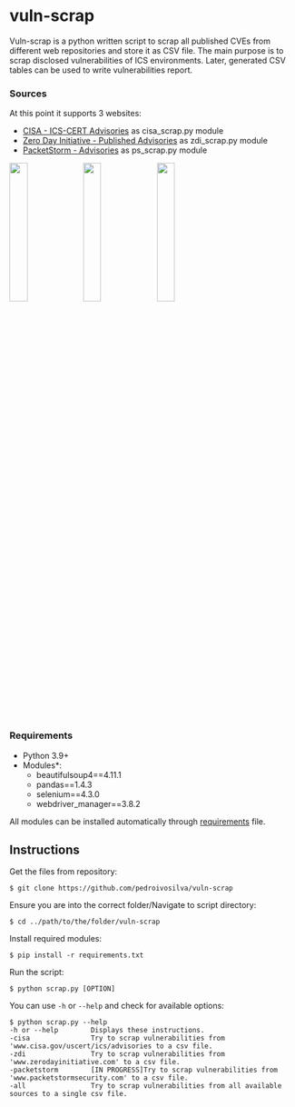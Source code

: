 # vuln-scrap
Vuln-scrap is a python written script to scrap all published CVEs from different web repositories and store it as CSV file. The main
purpose is to scrap disclosed vulnerabilities of ICS environments. Later, generated CSV tables can be used to write
vulnerabilities report.
### Sources
At this point it supports 3 websites:
* [CISA - ICS-CERT Advisories](https://www.cisa.gov/uscert/ics/advisories) as cisa_scrap.py module
* [Zero Day Initiative - Published Advisories](https://www.zerodayinitiative.com/advisories/published/) as zdi_scrap.py module
* [PacketStorm - Advisories](packetstormsecurity.com) as ps_scrap.py module

<img src="https://user-images.githubusercontent.com/38925701/182382612-571fab73-9549-4aa8-bf18-5cf8a719eb23.png" width=25% height=25%>   <img src="https://user-images.githubusercontent.com/38925701/182382155-d17c7704-e293-48a9-ae66-4b4625abd894.svg" width=25% height=25%>   <img src="https://user-images.githubusercontent.com/38925701/182382788-bfce8c86-6dba-434d-a5c9-07d687d09910.png" width=25% height=25%>

### Requirements
* Python 3.9+
* Modules*:
  * beautifulsoup4==4.11.1
  * pandas==1.4.3
  * selenium==4.3.0
  * webdriver_manager==3.8.2

All modules can be installed automatically through [requirements](#Instructions) file.

## Instructions
Get the files from repository: 
```
$ git clone https://github.com/pedroivosilva/vuln-scrap
```
Ensure you are into the correct folder/Navigate to script directory:
```
$ cd ../path/to/the/folder/vuln-scrap
```
Install required modules:
```
$ pip install -r requirements.txt
```
Run the script:
```
$ python scrap.py [OPTION]
```
You can use ```-h``` or ```--help``` and check for available options:
```
$ python scrap.py --help
-h or --help        Displays these instructions.
-cisa               Try to scrap vulnerabilities from 'www.cisa.gov/uscert/ics/advisories to a csv file.
-zdi                Try to scrap vulnerabilities from 'www.zerodayinitiative.com' to a csv file.
-packetstorm        [IN PROGRESS]Try to scrap vulnerabilities from 'www.packetstormsecurity.com' to a csv file.
-all                Try to scrap vulnerabilities from all available sources to a single csv file.
